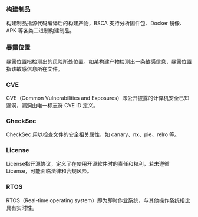 ### 构建制品
构建制品指源代码编译后的构建产物，BSCA 支持分析固件包、Docker 镜像、APK 等各类二进制构建制品。

### 暴露位置
暴露位置指检测出的风险所处位置。如某构建产物检测出一条敏感信息，暴露位置指该敏感信息所在文件。

### CVE
CVE（Common Vulnerabilities and Exposures）即公开披露的计算机安全已知漏洞，漏洞由唯一标志符 CVE ID 定义。

### CheckSec
CheckSec 用以检查文件的安全相关属性，如 canary、nx、pie、relro 等。

### License

License指开源协议，定义了在使用开源软件时的责任和权利，若未遵循License，可能面临法律和合规风险。

### RTOS
RTOS（Real-time operating system）即为即时作业系统，与其他操作系统相比具有实时性。

